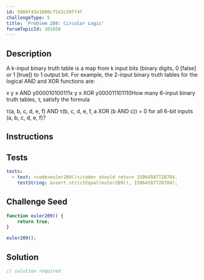 ```yaml
---
id: 5900f43e1000cf542c50ff4f
challengeType: 5
title: 'Problem 209: Circular Logic'
forumTopicId: 301850
---
```


## Description
<section id='description'>
A k-input binary truth table is a map from k input bits
(binary digits, 0 [false] or 1 [true]) to 1 output bit. For example, the 2-input binary truth tables for the logical AND and XOR functions are:

x
y
x AND y000010100111x
y
x XOR y000011101110How many 6-input binary truth tables, τ, satisfy the formula

τ(a, b, c, d, e, f) AND τ(b, c, d, e, f, a XOR (b AND c)) = 0
for all 6-bit inputs (a, b, c, d, e, f)?
</section>

## Instructions
<section id='instructions'>

</section>

## Tests
<section id='tests'>

```yml
tests:
  - text: <code>euler209()</code> should return 15964587728784.
    testString: assert.strictEqual(euler209(), 15964587728784);

```

</section>

## Challenge Seed
<section id='challengeSeed'>

<div id='js-seed'>

```js
function euler209() {
    return true;
}

euler209();
```

</div>



</section>

## Solution
<section id='solution'>

```js
// solution required
```

</section>
